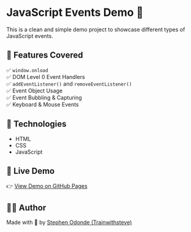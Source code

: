 # JavaScript Events Demo 🚀

This is a clean and simple demo project to showcase different types of JavaScript events.

## 📂 Features Covered

✅ `window.onload`  
✅ DOM Level 0 Event Handlers  
✅ `addEventListener()` and `removeEventListener()`  
✅ Event Object Usage  
✅ Event Bubbling & Capturing  
✅ Keyboard & Mouse Events  




## 🧠 Technologies
- HTML
- CSS
- JavaScript 

## 🔗 Live Demo
👉 [View Demo on GitHub Pages](https://Sodlex4.github.io/js-events-demo)

## 🧑‍💻 Author
Made with 💙 by [Stephen Odonde (Trainwithsteve)](https://github.com/Sodlex4)

